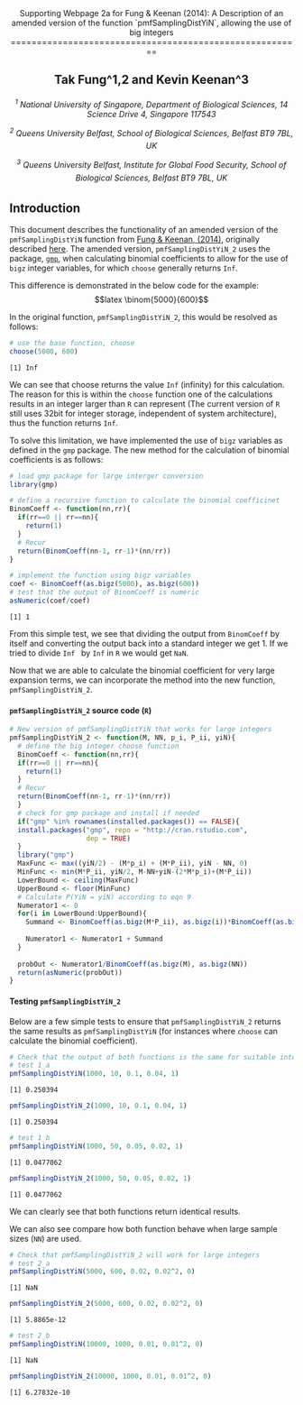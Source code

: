 <center>
Supporting Webpage 2a for Fung & Keenan (2014): A Description of an amended version of the function `pmfSamplingDistYiN`, allowing the use of big integers
========================================================

Tak Fung^1,2 and Kevin Keenan^3
----------------------------------------------------

<h6>
<sup>1</sup> National University of Singapore, Department of Biological Sciences, 14 Science Drive 4, Singapore 117543

<sup>2</sup> Queens University Belfast, School of Biological Sciences, Belfast BT9 7BL, UK

<sup>3</sup> Queens University Belfast, Institute for Global Food Security, School of Biological Sciences, Belfast BT9 7BL, UK

</center>
</h6>




## Introduction
This document describes the functionality of an amended version of the `pmfSamplingDistYiN` function from [Fung & Keenan, (2014)](http://www.plosone.org/article/info%3Adoi%2F10.1371%2Fjournal.pone.0085925), originally described [here](http://rpubs.com/kkeenan02/Fung-Keenan-R). The amended version, `pmfSamplingDistYiN_2` uses the package, [`gmp`](http://cran.stat.ucla.edu/web/packages/gmp/index.html), when calculating binomial coefficients to allow for the use of `bigz` integer variables, for which `choose` generally returns `Inf`.

This difference is demonstrated in the below code for the example:
    $$latex \binom{5000}{600}$$
    
In the original function, `pmfSamplingDistYiN_2`, this would be resolved as follows:    

```r
# use the base function, choose
choose(5000, 600)
```

```
[1] Inf
```

We can see that choose returns the value `Inf` (infinity) for this calculation. The reason for this is within the `choose` function one of the calculations results in an integer larger than `R` can represent (The current version of `R` still uses 32bit for integer storage, independent of system architecture), thus the function returns `Inf`.

To solve this limitation, we have implemented the use of `bigz` variables as defined in the `gmp` package. The new method for the calculation of binomial coefficients is as follows:


```r
# load gmp package for large interger conversion
library(gmp)

# define a recursive function to calculate the binomial coefficinet
BinomCoeff <- function(nn,rr){
  if(rr==0 || rr==nn){
    return(1)
  }
  # Recur
  return(BinomCoeff(nn-1, rr-1)*(nn/rr))
}

# implement the function using bigz variables
coef <- BinomCoeff(as.bigz(5000), as.bigz(600))
# test that the output of BinomCoeff is numeric
asNumeric(coef/coef)
```

```
[1] 1
```


From this simple test, we see that dividing the output from `BinomCoeff` by itself and converting the output back into a standard integer we get 1. If we tried to divide `Inf ` by `Inf` in `R` we would get `NaN`.

Now that we are able to calculate the binomial coefficient for very large expansion terms, we can incorporate the method into the new function, `pmfSamplingDistYiN_2`.

#### `pmfSamplingDistYiN_2` source code (`R`)


```r
# New version of pmfSamplingDistYiN that works for large integers
pmfSamplingDistYiN_2 <- function(M, NN, p_i, P_ii, yiN){
  # define the big integer choose function
  BinomCoeff <- function(nn,rr){
  if(rr==0 || rr==nn){
    return(1)
  }
  # Recur
  return(BinomCoeff(nn-1, rr-1)*(nn/rr))
  }
  # check for gmp package and install if needed
  if("gmp" %in% rownames(installed.packages()) == FALSE){ 
  install.packages("gmp", repo = "http://cran.rstudio.com",
                   dep = TRUE)
  }
  library("gmp")
  MaxFunc <- max((yiN/2) - (M*p_i) + (M*P_ii), yiN - NN, 0)
  MinFunc <- min(M*P_ii, yiN/2, M-NN+yiN-(2*M*p_i)+(M*P_ii))
  LowerBound <- ceiling(MaxFunc)
  UpperBound <- floor(MinFunc)
  # Calculate P(YiN = yiN) according to eqn 9
  Numerator1 <- 0
  for(i in LowerBound:UpperBound){
    Summand <- BinomCoeff(as.bigz(M*P_ii), as.bigz(i))*BinomCoeff(as.bigz(2*M*(p_i-P_ii)), as.bigz(yiN-(2*i)))*BinomCoeff(as.bigz(M+(M*P_ii)-(2*M*p_i)), as.bigz(NN+i-yiN))
    
    Numerator1 <- Numerator1 + Summand
  }
  
  probOut <- Numerator1/BinomCoeff(as.bigz(M), as.bigz(NN))
  return(asNumeric(probOut))
}
```


#### Testing `pmfSamplingDistYiN_2`
Below are a few simple tests to ensure that `pmfSamplingDistYiN_2` returns the same results as `pmfSamplingDistYiN` (for instances where `choose` can calculate the binomial coefficient).





```r
# Check that the output of both functions is the same for suitable integers
# test 1_a
pmfSamplingDistYiN(1000, 10, 0.1, 0.04, 1)
```

```
[1] 0.250394
```

```r
pmfSamplingDistYiN_2(1000, 10, 0.1, 0.04, 1)
```

```
[1] 0.250394
```

```r
# test 1_b
pmfSamplingDistYiN(1000, 50, 0.05, 0.02, 1)
```

```
[1] 0.0477062
```

```r
pmfSamplingDistYiN_2(1000, 50, 0.05, 0.02, 1)
```

```
[1] 0.0477062
```

We can clearly see that both functions return identical results.

We can also see compare how both function behave when large sample sizes (`NN`) are used.


```r
# Check that pmfSamplingDistYiN_2 will work for large integers
# test 2_a
pmfSamplingDistYiN(5000, 600, 0.02, 0.02^2, 0)
```

```
[1] NaN
```

```r
pmfSamplingDistYiN_2(5000, 600, 0.02, 0.02^2, 0)
```

```
[1] 5.8865e-12
```

```r
# test 2_b
pmfSamplingDistYiN(10000, 1000, 0.01, 0.01^2, 0)
```

```
[1] NaN
```

```r
pmfSamplingDistYiN_2(10000, 1000, 0.01, 0.01^2, 0)
```

```
[1] 6.27832e-10
```

